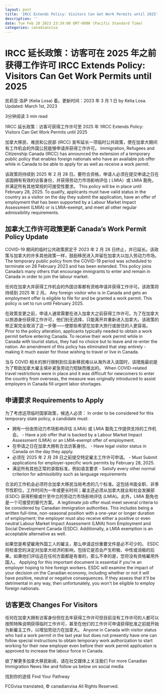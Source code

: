 ```yaml
---
layout: post
title: 'IRCC Extends Policy: Visitors Can Get Work Permits until 2025'
description: ''
date: Tue Feb 28 2023 23:39:00 GMT-0800 (Pacific Standard Time)
categories: canadianvisa
---
```


# IRCC 延长政策：访客可在 2025 年之前获得工作许可	IRCC Extends Policy: Visitors Can Get Work Permits until 2025
	
凯莉亚·洛萨 (Kelia Losa) 着。更新时间：2023 年 3 月 1 日	by Kelia Losa. Updated: March 1st, 2023
	
3分钟阅读	 3 min read
	
!IRCC 延长政策：访客可获得工作许可至 2025 年	!IRCC Extends Policy: Visitors Can Get Work Permits until 2025
	
加拿大移民、难民和公民部 (IRCC) 宣布延长一项临时公共政策，使在加拿大期间有工作机会的外国公民能够申请并获得工作许可。	Immigration, Refugees and Citizenship Canada (IRCC) has announced the extension of a temporary public policy that enables foreign nationals who have an available job offer while in Canada to be able to apply for as well as receive a work permit.
	
该政策将持续到 2025 年 2 月 28 日。要符合资格，申请人必须在提交申请之日在该国拥有有效的访客身份，并获得劳动力市场影响评估 ( LMIA）或 LMIA 豁免，并满足所有其他常规的可接受性要求。	This policy will be in place until February 28, 2025. To qualify, applicants must have valid status in the country as a visitor on the day they submit the application, have an offer of employment that has been supported by a Labour Market Impact Assessment (LMIA) or is LMIA-exempt, and meet all other regular admissibility requirements.
	
## 加拿大工作许可政策更新	Canada’s Work Permit Policy Update
	
COVID-19 期间的临时公共政策原定于 2023 年 2 月 28 日终止，并已延长。该政策与加拿大的许多其他政策一样，鼓励移民进入并留在加拿大以加入劳动力市场。	The temporary public policy from the COVID-19 period was scheduled to terminate on 28 February 2023 and has been extended. This policy joins Canada’s many others that encourage immigrants to enter and remain in Canada in order to join the labour market.
	
任何在加拿大并获得工作机会的外国访客都有资格申请并获得工作许可。该政策将持续到 2025 年 2 月。	Any foreign visitor who is in Canada and gets an employment offer is eligible to file for and be granted a work permit. This policy is set to run until February 2025.
	
在政策变更之前，申请人通常需要在进入加拿大之前获得工作许可。为了在加拿大以旅游身份获得工作许可，他们别无选择，只能离开并重新进入加拿大。该政策的修正案完全取消了这一步骤——使那些希望在加拿大旅行或居住的人更容易。	Prior to the policy alteration, applicants typically needed to obtain a work permit before entering Canada. To receive their work permit while in Canada with tourist status, they had no choice but to leave and re-enter the nation. An amendment of this policy has eliminated that step entirely - making it much easier for those wishing to travel or live in Canada.
	
当与 COVID 相关的旅行限制到位且新移民难以从海外进入该国时，该措施最初是为了帮助加拿大雇主填补紧急劳动力短缺而推出的。	When COVID-related travel restrictions were in place and it was difficult for newcomers to enter the country from overseas, the measure was originally introduced to assist employers in Canada fill urgent labor shortages.
	
## 申请要求	Requirements to Apply
	
为了考虑这项临时国家政策，候选人必须：	In order to be considered for this temporary state policy, a candidate must:
	
- 拥有一份由劳动力市场影响评估 (LMIA) 或 LMIA 豁免工作提供支持的工作机会。	-   Have a job offer that is backed by a Labour Market Impact Assessment (LMIA) or an LMIA-exempt offer of employment.
- 在申请之日在加拿大拥有合法访客身份。	-   Have legal visitor status in Canada on the day they apply.
- 必须在 2025 年 2 月 28 日之前提交特定雇主工作许可申请。	-   Must Submit applications for employer-specific work permits by February 28, 2025.
- 满足所有其他正常的录取标准，例如语言要求	-   Satisfy every other normal criterion for admissibility such as language requirements
	
合法的工作机会必须符合加拿大移民当局考虑的几个标准。这包括书面全职、非季节性职位，工作时间为一年或更长时间；雇主还必须从加拿大就业和社会发展部 (ESDC) 获得积极或什至中立的劳动力市场影响评估 (LMIA)。此外，LMIA 豁免也是一个可接受的替代方案。	A legitimate job offer must meet several criteria to be considered by Canadian immigration authorities. This includes being a written full-time, non-seasonal position with a one-year or longer duration of employment; the employer must also receive either a positive or even neutral Labour Market Impact Assessment (LMIA) from Employment and Social Development Canada (ESDC). Additionally, a LMIA exemption is an acceptable alternative as well.
	
如果您是希望雇用外国工人的雇主，那么申请这份重要文件是必不可少的。 ESDC 将检查您的决定对加拿大经济的影响，包括它是否会产生积极、中性或消极的后果。如果他们评估这在任何方面都是有害的，那么不幸的是，您将没有资格雇用外国人。	Applying for this important document is essential if you're an employer hoping to hire foreign workers. ESDC will examine the impact of your decision on the Canadian economy, including whether or not it will have positive, neutral or negative consequences. If they assess that it'll be detrimental in any way, then unfortunately, you won't be eligible to employ foreign nationals.
	
## 访客更改	Changes For Visitors
	
任何在加拿大拥有访客身份但在去年获得工作许可但目前没有工作许可的人都可以按照特殊说明获得临时工作许可，甚至在他们的工作许可申请获得批准之前就开始为新雇主工作，以增加劳动力在加拿大。	Anyone in Canada with visitor status who had a work permit in the last year but does not presently have one can follow special instructions to obtain temporary work authorization to start working for their new employer even before their work permit application is approved to increase the labour force in Canada.
	
欲了解更多加拿大移民新闻，请在社交媒体上关注我们	For more Canadian Immigration News like and follow us below on social media
	
找到你的途径	Find Your Pathway
	

FCGvisa translated, © canadianvisa All Rights Reserved.
